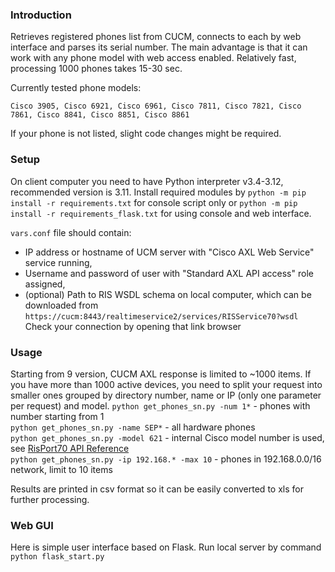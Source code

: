 ### Introduction
Retrieves registered phones list from CUCM, connects to each by web interface and parses its serial number. The main advantage is that it can work with any phone model with web access enabled. Relatively fast, processing 1000 phones takes 15-30 sec.

Currently tested phone models:
```
Cisco 3905, Cisco 6921, Cisco 6961, Cisco 7811, Cisco 7821, Cisco 7861, Cisco 8841, Cisco 8851, Cisco 8861
```
If your phone is not listed, slight code changes might be required.

### Setup
On client computer you need to have Python interpreter v3.4-3.12, recommended version is 3.11. Install required modules by `python -m pip install -r requirements.txt` for console script only or `python -m pip install -r requirements_flask.txt` for using console and web interface.

`vars.conf` file should contain:
- IP address or hostname of UCM server with "Cisco AXL Web Service" service running,
- Username and password of user with "Standard AXL API access" role assigned,
- (optional) Path to RIS WSDL schema on local computer, which can be downloaded from
`https://cucm:8443/realtimeservice2/services/RISService70?wsdl`
Check your connection by opening that link browser

### Usage
Starting from 9 version, CUCM AXL response is limited to ~1000 items. If you have more than 1000 active devices, you need to split your request into smaller ones grouped by directory number, name or IP (only one parameter per request) and model.
`python get_phones_sn.py -num 1*` - phones with number starting from 1  
`python get_phones_sn.py -name SEP*` - all hardware phones  
`python get_phones_sn.py -model 621` - internal Cisco model number is used, see [RisPort70 API Reference](https://developer.cisco.com/docs/sxml/#risport70-api-reference)  
`python get_phones_sn.py -ip 192.168.* -max 10` - phones in 192.168.0.0/16 network, limit to 10 items  

Results are printed in csv format so it can be easily converted to xls for further processing.

### Web GUI
Here is simple user interface based on Flask. Run local server by command `python flask_start.py`
